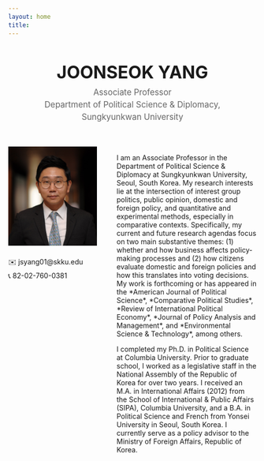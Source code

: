 ```yaml
---
layout: home
title: 
---
```


<div style="text-align: center; margin-bottom: 50px;">
<h1 style="font-size: 2.5em; margin-bottom: 10px;">JOONSEOK YANG</h1>
<p style="font-size: 1.2em; color: #666; margin: 5px 0;">Associate Professor</p>
<p style="font-size: 1.2em; color: #666; margin: 5px 0;">Department of Political Science & Diplomacy,</p>
<p style="font-size: 1.2em; color: #666; margin: 5px 0;">Sungkyunkwan University</p>
</div>

<div style="display: flex; margin: 0 auto; max-width: 1200px;">
<div style="flex: 0 0 180px; margin-right: 40px;">
<img src="/assets/img/profile.jpg" alt="Joonseok Yang" style="width: 100%;">
<div style="margin-top: 20px;">
<p style="margin: 5px 0;">✉️ jsyang01@skku.edu</p>
<p style="margin: 5px 0;">📞 82-02-760-0381</p>
</div>
</div>

<div style="flex: 1; margin-top: 0;">
<p>I am an Associate Professor in the Department of Political Science & Diplomacy at Sungkyunkwan University, Seoul, South Korea. My research interests lie at the intersection of interest group politics, public opinion, domestic and foreign policy, and quantitative and experimental methods, especially in comparative contexts. Specifically, my current and future research agendas focus on two main substantive themes: (1) whether and how business affects policy-making processes and (2) how citizens evaluate domestic and foreign policies and how this translates into voting decisions. My work is forthcoming or has appeared in the *American Journal of Political Science*, *Comparative Political Studies*, *Review of International Political Economy*, *Journal of Policy Analysis and Management*, and *Environmental Science & Technology*, among others.</p>

<p>I completed my Ph.D. in Political Science at Columbia University. Prior to graduate school, I worked as a legislative staff in the National Assembly of the Republic of Korea for over two years. I received an M.A. in International Affairs (2012) from the School of International & Public Affairs (SIPA), Columbia University, and a B.A. in Political Science and French from Yonsei University in Seoul, South Korea. I currently serve as a policy advisor to the Ministry of Foreign Affairs, Republic of Korea.</p>
</div>
</div>
